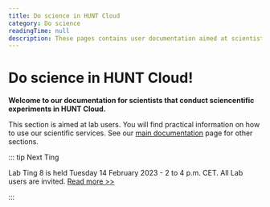 ```yaml
---
title: Do science in HUNT Cloud
category: Do science
readingTime: null
description: These pages contains user documentation aimed at scientists that conduct scientific experiments in HUNT Cloud.
---
```


# Do science in HUNT Cloud!

**Welcome to our documentation for scientists that conduct sciencentific experiments in HUNT Cloud.**

This section is aimed at lab users. You will find practical information on how to use our scientific services. See our [main documentation](/) page for other sections.

::: tip Next Ting

Lab Ting 8 is held Tuesday 14 February 2023 - 2 to 4 p.m. CET. All Lab users are invited. [Read more >>](/do-science/community/lab-ting)

:::
